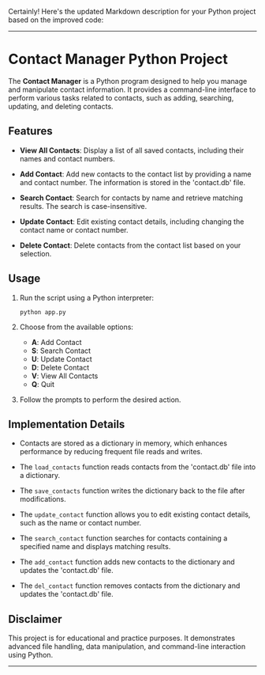 Certainly! Here's the updated Markdown description for your Python project based on the improved code:

---

# Contact Manager Python Project

The **Contact Manager** is a Python program designed to help you manage and manipulate contact information. It provides a command-line interface to perform various tasks related to contacts, such as adding, searching, updating, and deleting contacts.

## Features

- **View All Contacts**: Display a list of all saved contacts, including their names and contact numbers.

- **Add Contact**: Add new contacts to the contact list by providing a name and contact number. The information is stored in the 'contact.db' file.

- **Search Contact**: Search for contacts by name and retrieve matching results. The search is case-insensitive.

- **Update Contact**: Edit existing contact details, including changing the contact name or contact number.

- **Delete Contact**: Delete contacts from the contact list based on your selection.

## Usage

1. Run the script using a Python interpreter:
   ```shell
   python app.py
   ```

2. Choose from the available options:
   - **A**: Add Contact
   - **S**: Search Contact
   - **U**: Update Contact
   - **D**: Delete Contact
   - **V**: View All Contacts
   - **Q**: Quit

3. Follow the prompts to perform the desired action.

## Implementation Details

- Contacts are stored as a dictionary in memory, which enhances performance by reducing frequent file reads and writes.

- The `load_contacts` function reads contacts from the 'contact.db' file into a dictionary.

- The `save_contacts` function writes the dictionary back to the file after modifications.

- The `update_contact` function allows you to edit existing contact details, such as the name or contact number.

- The `search_contact` function searches for contacts containing a specified name and displays matching results.

- The `add_contact` function adds new contacts to the dictionary and updates the 'contact.db' file.

- The `del_contact` function removes contacts from the dictionary and updates the 'contact.db' file.

## Disclaimer

This project is for educational and practice purposes. It demonstrates advanced file handling, data manipulation, and command-line interaction using Python.

---
